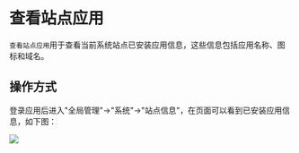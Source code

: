 查看站点应用
===

`查看站点应用`用于查看当前系统站点已安装应用信息，这些信息包括应用名称、图标和域名。

## 操作方式

登录应用后进入"全局管理"->"系统"->"站点信息"，在页面可以看到已安装应用信息，如下图：

![](https://bj-c1-prod-files.xcan.cloud/storage/pubapi/v1/file/site-info.png?fid=207887511026925865&fpt=k4nAHi9dkJHklRsE8hj7fcJOLS5tJpQ9AXLMy60a)

